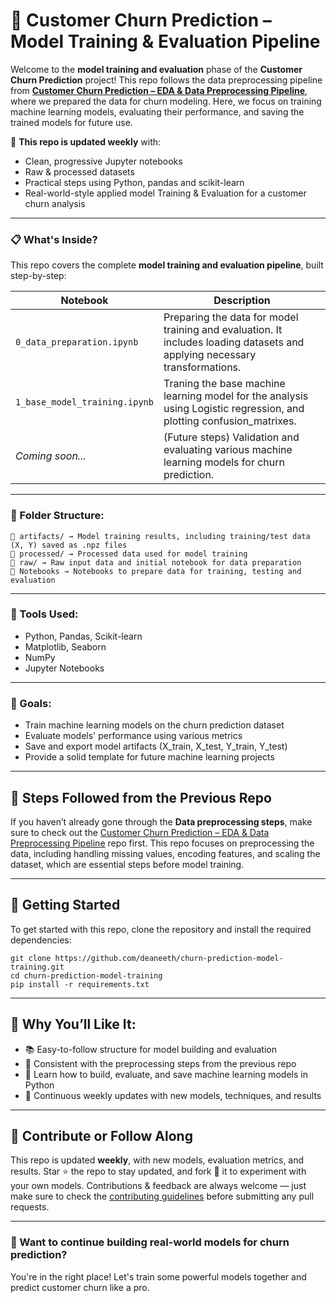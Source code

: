 # 🚀 Customer Churn Prediction – Model Training & Evaluation Pipeline

Welcome to the **model training and evaluation** phase of the **Customer Churn Prediction** project! This repo follows the data preprocessing pipeline from [**Customer Churn Prediction – EDA & Data Preprocessing Pipeline**](https://github.com/deaneeth/churn-prediction-data-pipeline), where we prepared the data for churn modeling. Here, we focus on training machine learning models, evaluating their performance, and saving the trained models for future use.


🚀 **This repo is updated weekly** with:
- Clean, progressive Jupyter notebooks
- Raw & processed datasets
- Practical steps using Python, pandas and scikit-learn
- Real-world-style applied model Training & Evaluation for a customer churn analysis

---

### 📋 What's Inside?

This repo covers the complete **model training and evaluation pipeline**, built step-by-step:

| Notebook                          | Description                                                                                                                 |
|-----------------------------------|-----------------------------------------------------------------------------------------------------------------------------|
| `0_data_preparation.ipynb`        | Preparing the data for model training and evaluation. It includes loading datasets and applying necessary transformations.  |
| `1_base_model_training.ipynb`     | Traning the base machine learning model for the analysis using Logistic regression, and plotting confusion_matrixes.        |
| *Coming soon...*                  | (Future steps) Validation and evaluating various machine learning models for churn prediction.                              |

---

### 📁 Folder Structure:

```
📂 artifacts/ → Model training results, including training/test data (X, Y) saved as .npz files
📂 processed/ → Processed data used for model training
📂 raw/ → Raw input data and initial notebook for data preparation
📓 Notebooks → Notebooks to prepare data for training, testing and evaluation
```

---

### 🔧 Tools Used:

- Python, Pandas, Scikit-learn
- Matplotlib, Seaborn
- NumPy
- Jupyter Notebooks

---

### 🎯 Goals:

- Train machine learning models on the churn prediction dataset
- Evaluate models' performance using various metrics
- Save and export model artifacts (X_train, X_test, Y_train, Y_test)
- Provide a solid template for future machine learning projects

---

## 📌 Steps Followed from the Previous Repo

If you haven’t already gone through the **Data preprocessing steps**, make sure to check out the [Customer Churn Prediction – EDA & Data Preprocessing Pipeline](https://github.com/deaneeth/churn-prediction-data-pipeline) repo first. This repo focuses on preprocessing the data, including handling missing values, encoding features, and scaling the dataset, which are essential steps before model training.

---

## 🚀 Getting Started

To get started with this repo, clone the repository and install the required dependencies:

```
git clone https://github.com/deaneeth/churn-prediction-model-training.git
cd churn-prediction-model-training
pip install -r requirements.txt
```

---

## 🌟 Why You’ll Like It:

- 📚 Easy-to-follow structure for model building and evaluation
- 🧠 Consistent with the preprocessing steps from the previous repo
- 🧼 Learn how to build, evaluate, and save machine learning models in Python
- 💾 Continuous weekly updates with new models, techniques, and results

---

## 🤝 Contribute or Follow Along

This repo is updated **weekly**, with new models, evaluation metrics, and results. Star ⭐ the repo to stay updated, and fork 🍴 it to experiment with your own models. Contributions & feedback are always welcome — just make sure to check the [contributing guidelines](CONTRIBUTING.md) before submitting any pull requests.

---

### 👀 Want to continue building real-world models for churn prediction?

You're in the right place! Let's train some powerful models together and predict customer churn like a pro.
